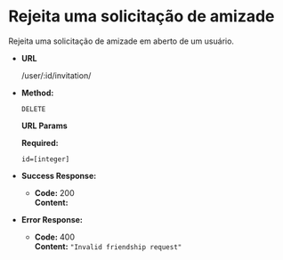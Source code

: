# Rejeita uma solicitação de amizade 
Rejeita uma solicitação de amizade em aberto de um usuário.

* **URL**

  /user/:id/invitation/

* **Method:**

  `DELETE`

  **URL Params**

   **Required:**
   
   `id=[integer]`


* **Success Response:**

  * **Code:** 200 <br />
    **Content:** 

* **Error Response:**
  * **Code:** 400  <br />
    **Content:** `"Invalid friendship request"`